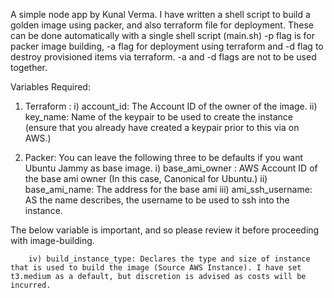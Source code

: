 A simple node app by Kunal Verma. I have written a shell script to build a golden image using packer, and also terraform file for deployment. These can be done automatically with a single shell script (main.sh) -p flag is for packer image building, -a flag for deployment using terraform and -d flag to destroy provisioned items via terraform. -a and -d flags are not to be used together.

Variables Required:

1. Terraform : 
i) account_id: The Account ID of the owner of the image.
ii) key_name: Name of the keypair to be used to create the instance (ensure that you already have created a keypair prior to this via on AWS.)

2. Packer:
You can leave the following three to be defaults if you want Ubuntu Jammy as base image.
i) base_ami_owner : AWS Account ID of the base ami owner (In this case, Canonical for Ubuntu.)
ii) base_ami_name: The address for the base ami
iii) ami_ssh_username: AS the name describes, the username to be used to ssh into the instance.

The below variable is important, and so please review it before proceeding with image-building.

        iv) build_instance_type: Declares the type and size of instance that is used to build the image (Source AWS Instance). I have set t3.medium as a default, but discretion is advised as costs will be incurred.
